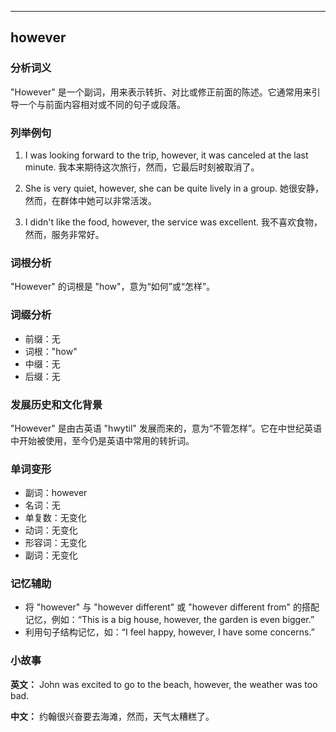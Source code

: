 
---------------
## however
### 分析词义
"However" 是一个副词，用来表示转折、对比或修正前面的陈述。它通常用来引导一个与前面内容相对或不同的句子或段落。

### 列举例句
1. I was looking forward to the trip, however, it was canceled at the last minute.
   我本来期待这次旅行，然而，它最后时刻被取消了。

2. She is very quiet, however, she can be quite lively in a group.
   她很安静，然而，在群体中她可以非常活泼。

3. I didn't like the food, however, the service was excellent.
   我不喜欢食物，然而，服务非常好。

### 词根分析
"However" 的词根是 "how"，意为“如何”或“怎样”。

### 词缀分析
- 前缀：无
- 词根："how"
- 中缀：无
- 后缀：无

### 发展历史和文化背景
"However" 是由古英语 "hwytil" 发展而来的，意为“不管怎样”。它在中世纪英语中开始被使用，至今仍是英语中常用的转折词。

### 单词变形
- 副词：however
- 名词：无
- 单复数：无变化
- 动词：无变化
- 形容词：无变化
- 副词：无变化

### 记忆辅助
- 将 "however" 与 "however different" 或 "however different from" 的搭配记忆，例如：“This is a big house, however, the garden is even bigger.”
- 利用句子结构记忆，如：“I feel happy, however, I have some concerns.”

### 小故事
**英文：**
John was excited to go to the beach, however, the weather was too bad.

**中文：**
约翰很兴奋要去海滩，然而，天气太糟糕了。

